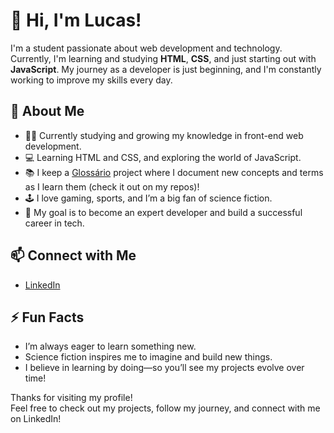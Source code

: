 # 👋 Hi, I'm Lucas!

I'm a student passionate about web development and technology.  
Currently, I'm learning and studying **HTML**, **CSS**, and just starting out with **JavaScript**. My journey as a developer is just beginning, and I'm constantly working to improve my skills every day.


## 🚀 About Me

- 🧑‍🎓 Currently studying and growing my knowledge in front-end web development.
- 💻 Learning HTML and CSS, and exploring the world of JavaScript.
- 📚 I keep a [Glossário](https://github.com/Lucas-Salvo/Glossario-Tecnico.git) project where I document new concepts and terms as I learn them (check it out on my repos)!
- 🕹️ I love gaming, sports, and I’m a big fan of science fiction.
- 🎯 My goal is to become an expert developer and build a successful career in tech.


## 📫 Connect with Me

- [LinkedIn](www.linkedin.com/in/lucas-corrêia-salvo-a9a490333)


## ⚡ Fun Facts

- I’m always eager to learn something new.
- Science fiction inspires me to imagine and build new things.
- I believe in learning by doing—so you’ll see my projects evolve over time!


Thanks for visiting my profile!  
Feel free to check out my projects, follow my journey, and connect with me on LinkedIn!
